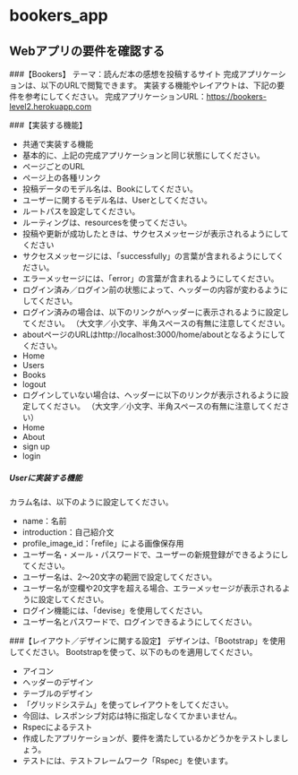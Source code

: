 # bookers_app
## Webアプリの要件を確認する

###【Bookers】
テーマ：読んだ本の感想を投稿するサイト
完成アプリケーションは、以下のURLで閲覧できます。
実装する機能やレイアウトは、下記の要件を参考にしてください。
完成アプリケーションURL：https://bookers-level2.herokuapp.com

###【実装する機能】
* 共通で実装する機能
* 基本的に、上記の完成アプリケーションと同じ状態にしてください。
* ページごとのURL
* ページ上の各種リンク
* 投稿データのモデル名は、Bookにしてください。
* ユーザーに関するモデル名は、Userとしてください。
* ルートパスを設定してください。
* ルーティングは、resourcesを使ってください。
* 投稿や更新が成功したときは、サクセスメッセージが表示されるようにしてください
* サクセスメッセージには、「successfully」の言葉が含まれるようにしてください。
* エラーメッセージには、「error」の言葉が含まれるようにしてください。
* ログイン済み／ログイン前の状態によって、ヘッダーの内容が変わるようにしてください。
* ログイン済みの場合は、以下のリンクがヘッダーに表示されるように設定してください。
（大文字／小文字、半角スペースの有無に注意してください。
* aboutページのURLはhttp://localhost:3000/home/aboutとなるようにしてください。
* Home
* Users
* Books
* logout
* ログインしていない場合は、ヘッダーに以下のリンクが表示されるように設定してください。
（大文字／小文字、半角スペースの有無に注意してください）
* Home
* About
* sign up
* login

##### Userに実装する機能
カラム名は、以下のように設定してください。
* name：名前
* introduction：自己紹介文
* profile_image_id：「refile」による画像保存用
* ユーザー名・メール・パスワードで、ユーザーの新規登録ができるようにしてください。
* ユーザー名は、2～20文字の範囲で設定してください。
* ユーザー名が空欄や20文字を超える場合、エラーメッセージが表示されるように設定してください。
* ログイン機能には、「devise」を使用してください。
* ユーザー名とパスワードで、ログインできるようにしてください。

###【レイアウト／デザインに関する設定】
デザインは、「Bootstrap」を使用してください。
Bootstrapを使って、以下のものを適用してください。
* アイコン
* ヘッダーのデザイン
* テーブルのデザイン
* 「グリッドシステム」を使ってレイアウトをしてください。
* 今回は、レスポンシブ対応は特に指定しなくてかまいません。
* Rspecによるテスト
* 作成したアプリケーションが、要件を満たしているかどうかをテストしましょう。
* テストには、テストフレームワーク「Rspec」を使います。
